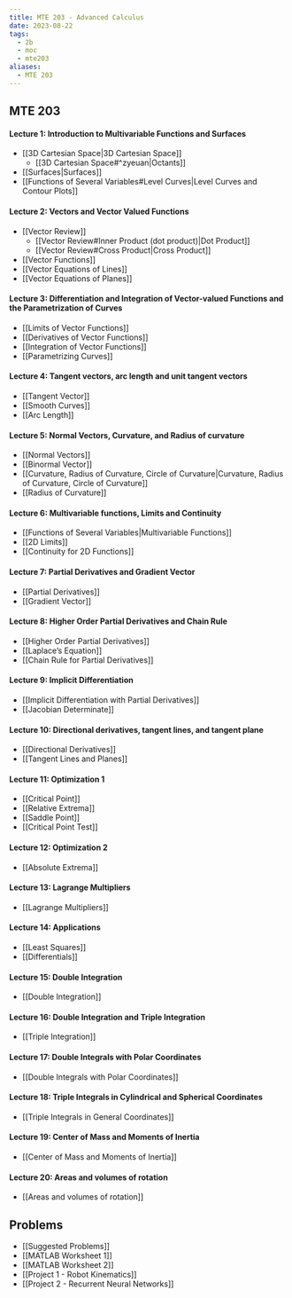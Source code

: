 ```yaml
---
title: MTE 203 - Advanced Calculus
date: 2023-08-22
tags:
  - 2b
  - moc
  - mte203
aliases:
  - MTE 203
---
```

## MTE 203

#### Lecture 1: Introduction to Multivariable Functions and Surfaces
- [[3D Cartesian Space|3D Cartesian Space]]
	- [[3D Cartesian Space#^zyeuan|Octants]]
- [[Surfaces|Surfaces]]
- [[Functions of Several Variables#Level Curves|Level Curves and Contour Plots]]

#### Lecture 2: Vectors and Vector Valued Functions
- [[Vector Review]]
	- [[Vector Review#Inner Product (dot product)|Dot Product]]
	- [[Vector Review#Cross Product|Cross Product]]
- [[Vector Functions]]
- [[Vector Equations of Lines]]
- [[Vector Equations of Planes]]

#### Lecture 3: Differentiation and Integration of Vector-valued Functions and the Parametrization of Curves
- [[Limits of Vector Functions]]
- [[Derivatives of Vector Functions]]
- [[Integration of Vector Functions]]
- [[Parametrizing Curves]]

#### Lecture 4: Tangent vectors, arc length and unit tangent vectors
- [[Tangent Vector]]
- [[Smooth Curves]]
- [[Arc Length]]

#### Lecture 5: Normal Vectors, Curvature, and Radius of curvature
- [[Normal Vectors]]
- [[Binormal Vector]]
- [[Curvature, Radius of Curvature, Circle of Curvature|Curvature, Radius of Curvature, Circle of Curvature]]
- [[Radius of Curvature]]

#### Lecture 6: Multivariable functions, Limits and Continuity
- [[Functions of Several Variables|Multivariable Functions]]
- [[2D Limits]]
- [[Continuity for 2D Functions]]

#### Lecture 7: Partial Derivatives and Gradient Vector
- [[Partial Derivatives]]
- [[Gradient Vector]]

#### Lecture 8: Higher Order Partial Derivatives and Chain Rule
- [[Higher Order Partial Derivatives]]
- [[Laplace’s Equation]]
- [[Chain Rule for Partial Derivatives]]

#### Lecture 9: Implicit Differentiation
- [[Implicit Differentiation with Partial Derivatives]]
- [[Jacobian Determinate]]

#### Lecture 10: Directional derivatives, tangent lines, and tangent plane
- [[Directional Derivatives]]
- [[Tangent Lines and Planes]]

#### Lecture 11: Optimization 1
- [[Critical Point]]
- [[Relative Extrema]]
- [[Saddle Point]]
- [[Critical Point Test]]

#### Lecture 12: Optimization 2
- [[Absolute Extrema]]

#### Lecture 13: Lagrange Multipliers
- [[Lagrange Multipliers]]

#### Lecture 14: Applications
- [[Least Squares]]
- [[Differentials]]

#### Lecture 15: Double Integration
- [[Double Integration]]

#### Lecture 16: Double Integration and Triple Integration
- [[Triple Integration]]

#### Lecture 17: Double Integrals with Polar Coordinates
- [[Double Integrals with Polar Coordinates]]

#### Lecture 18: Triple Integrals in Cylindrical and Spherical Coordinates
- [[Triple Integrals in General Coordinates]]

#### Lecture 19: Center of Mass and Moments of Inertia
- [[Center of Mass and Moments of Inertia]]

#### Lecture 20: Areas and volumes of rotation
- [[Areas and volumes of rotation]]

## Problems
- [[Suggested Problems]]
- [[MATLAB Worksheet 1]]
- [[MATLAB Worksheet 2]]
- [[Project 1 - Robot Kinematics]]
- [[Project 2 - Recurrent Neural Networks]]
